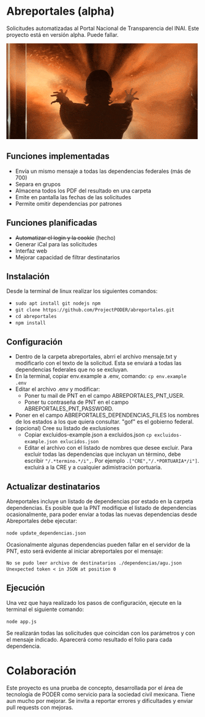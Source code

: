 # Abreportales (alpha)
Solicitudes automatizadas al Portal Nacional de Transparencia del INAI. Este proyecto está en versión alpha. Puede fallar.

![Abreportales](abreportales.gif)

## Funciones implementadas
* Envía un mismo mensaje a todas las dependencias federales (más de 700)
* Separa en grupos
* Almacena todos los PDF del resultado en una carpeta
* Emite en pantalla las fechas de las solicitudes
* Permite omitir dependencias por patrones

## Funciones planificadas
* ~~Automatizar el login y la cookie~~ (hecho)
* Generar iCal para las solicitudes
* Interfaz web
* Mejorar capacidad de filtrar destinatarios

## Instalación
Desde la terminal de linux realizar los siguientes comandos:
* ```sudo apt install git nodejs npm```
* ```git clone https://github.com/ProjectPODER/abreportales.git```
* ```cd abreportales```
* ```npm install```

## Configuración
* Dentro de la carpeta abreportales, abrri el archivo mensaje.txt y modificarlo con el texto de la solicitud. Esta se enviará a todas las dependencias federales que no se excluyan.
* En la terminal, copiar env.example a .env, comando: ```cp env.example .env```
* Editar el archivo .env y modificar:
  * Poner tu mail de PNT en el campo ABREPORTALES_PNT_USER.
  * Poner tu contraseña de PNT en el campo ABREPORTALES_PNT_PASSWORD.
* Poner en el campo ABREPORTALES_DEPENDENCIAS_FILES los nombres de los estados a los que quiera consultar. "gof" es el gobierno federal.
* (opcional) Cree su listado de exclusiones
  * Copiar excluidos-example.json a excluidos.json ```cp excluidos-example.json exlucidos.json```
  * Editar el archivo con el listado de nombres que desee excluir. Para excluir todas las dependencias que incluyan un término, debe escribir ```"/.*termino.*/i",```. Por ejemplo ```.["CRE","/.*PORTUARIA*/i"]```. excluirá a la CRE y a cualquier adimistración portuaria.


## Actualizar destinatarios

Abreportales incluye un listado de dependencias por estado en la carpeta dependencias. Es posible que la PNT modifique el listado de dependencias ocasionalmente, para poder enviar a todas las nuevas dependencias desde Abreportales debe ejecutar:

```node update_dependencias.json```

Ocasionalmente algunas dependencias pueden fallar en el servidor de la PNT, esto será evidente al iniciar abreportales por el mensaje:

```
No se pudo leer archivo de destinatarios ./dependencias/agu.json Unexpected token < in JSON at position 0
```

## Ejecución

Una vez que haya realizado los pasos de configuración, ejecute en la terminal el siguiente comando:

```node app.js```

Se realizarán todas las solicitudes que coincidan con los parámetros y con el mensaje indicado. Aparecerá como resultado el folio para cada dependencia.


# Colaboración

Este proyecto es una prueba de concepto, desarrollada por el área de tecnología de PODER como servicio para la sociedad civil mexicana. Tiene aun mucho por mejorar. Se invita a reportar errores y dificultades y enviar pull requests con mejoras.
